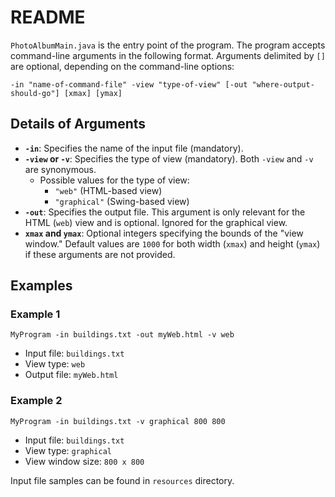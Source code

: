 # README

`PhotoAlbumMain.java` is the entry point of the program. The program accepts command-line arguments in the following format. Arguments delimited by `[]` are optional, depending on the command-line options:

`-in "name-of-command-file" -view "type-of-view" [-out "where-output-should-go"] [xmax] [ymax]`


## Details of Arguments
- **`-in`**: Specifies the name of the input file (mandatory).
- **`-view` or `-v`**: Specifies the type of view (mandatory). Both `-view` and `-v` are synonymous.
  - Possible values for the type of view:
    - `"web"` (HTML-based view)
    - `"graphical"` (Swing-based view)
- **`-out`**: Specifies the output file. This argument is only relevant for the HTML (`web`) view and is optional. Ignored for the graphical view.
- **`xmax` and `ymax`**: Optional integers specifying the bounds of the "view window." Default values are `1000` for both width (`xmax`) and height (`ymax`) if these arguments are not provided.

## Examples
### Example 1
`MyProgram -in buildings.txt -out myWeb.html -v web`

- Input file: `buildings.txt`
- View type: `web`
- Output file: `myWeb.html`

### Example 2
`MyProgram -in buildings.txt -v graphical 800 800`

- Input file: `buildings.txt`
- View type: `graphical`
- View window size: `800 x 800`

Input file samples can be found in `resources` directory. 

